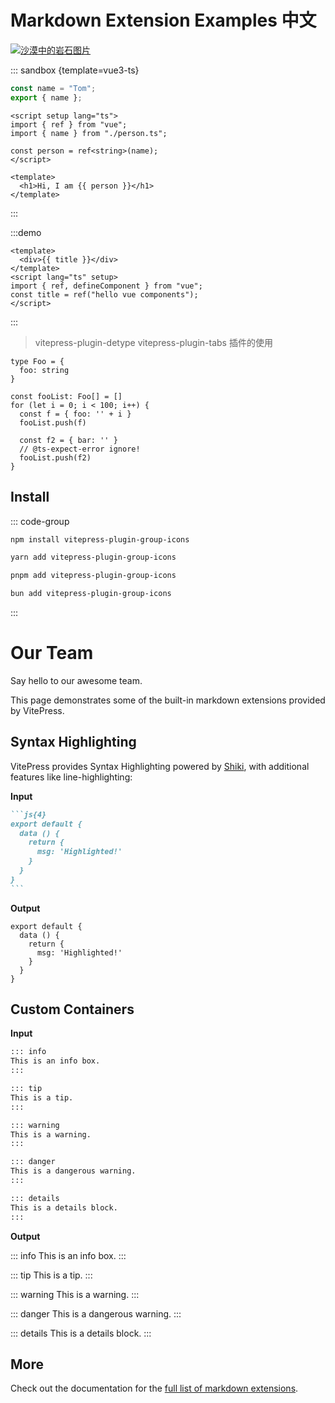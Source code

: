 # Markdown Extension Examples 中文

[![沙漠中的岩石图片](https://markdown.com.cn/assets/img/shiprock.c3b9a023.jpg "Shiprock")](https://www.baidu.com)

::: sandbox {template=vue3-ts}

```js /src/person.ts
const name = "Tom";
export { name };
```

```vue /src/App.vue
<script setup lang="ts">
import { ref } from "vue";
import { name } from "./person.ts";

const person = ref<string>(name);
</script>

<template>
  <h1>Hi, I am {{ person }}</h1>
</template>
```

:::

:::demo

```vue
<template>
  <div>{{ title }}</div>
</template>
<script lang="ts" setup>
import { ref, defineComponent } from "vue";
const title = ref("hello vue components");
</script>
```

:::

> vitepress-plugin-detype vitepress-plugin-tabs 插件的使用

```ts{1-3,5},=detype{1}=
type Foo = {
  foo: string
}

const fooList: Foo[] = []
for (let i = 0; i < 100; i++) {
  const f = { foo: '' + i }
  fooList.push(f)

  const f2 = { bar: '' }
  // @ts-expect-error ignore!
  fooList.push(f2)
}
```

## Install

::: code-group

```sh [npm]
npm install vitepress-plugin-group-icons
```

```sh [yarn]
yarn add vitepress-plugin-group-icons
```

```sh [pnpm]
pnpm add vitepress-plugin-group-icons
```

```sh [bun]
bun add vitepress-plugin-group-icons
```

:::

<script setup>
import { VPTeamMembers } from 'vitepress/theme'

const members = [
  {
    avatar: 'https://www.github.com/yyx990803.png',
    name: 'Evan You',
    title: 'Creator',
    links: [
      { icon: 'github', link: 'https://github.com/yyx990803' },
      { icon: 'twitter', link: 'https://twitter.com/youyuxi' }
    ]
  },
]
</script>

# Our Team

Say hello to our awesome team.

<VPTeamMembers size="small" :members="members" />
This page demonstrates some of the built-in markdown extensions provided by VitePress.

## Syntax Highlighting

VitePress provides Syntax Highlighting powered by [Shiki](https://github.com/shikijs/shiki), with additional features like line-highlighting:

**Input**

````md
```js{4}
export default {
  data () {
    return {
      msg: 'Highlighted!'
    }
  }
}
```
````

**Output**

```js{4}
export default {
  data () {
    return {
      msg: 'Highlighted!'
    }
  }
}
```

## Custom Containers

**Input**

```md
::: info
This is an info box.
:::

::: tip
This is a tip.
:::

::: warning
This is a warning.
:::

::: danger
This is a dangerous warning.
:::

::: details
This is a details block.
:::
```

**Output**

::: info
This is an info box.
:::

::: tip
This is a tip.
:::

::: warning
This is a warning.
:::

::: danger
This is a dangerous warning.
:::

::: details
This is a details block.
:::

## More

Check out the documentation for the [full list of markdown extensions](https://vitepress.dev/guide/markdown).
